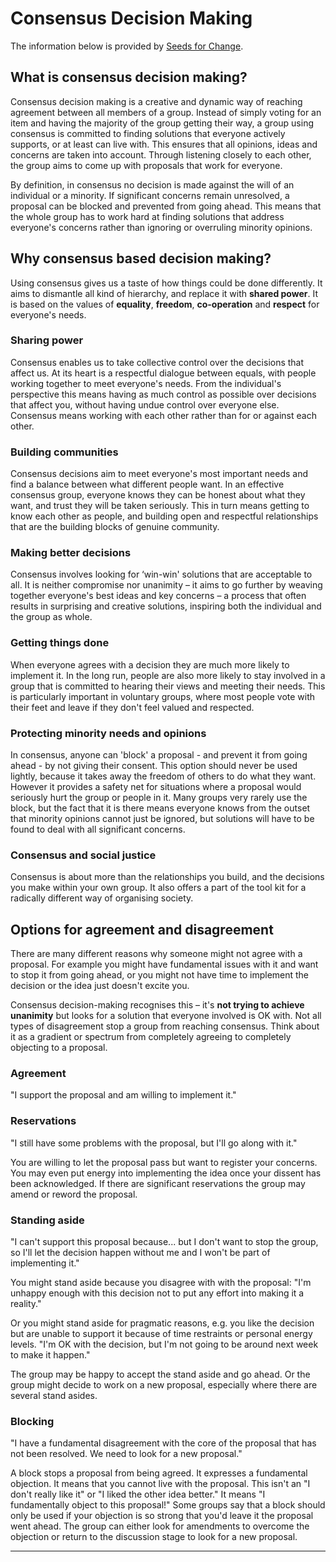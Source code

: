 # Consensus Decision Making 

The information below is provided by [Seeds for Change](https://www.seedsforchange.org.uk/consensus). 

## What is consensus decision making?

Consensus decision making is a creative and dynamic way of reaching agreement between all members of a group. Instead of simply voting for an item and having the majority of the group getting their way, a group using consensus is committed to finding solutions that everyone actively supports, or at least can live with. This ensures that all opinions, ideas and concerns are taken into account. Through listening closely to each other, the group aims to come up with proposals that work for everyone.

By definition, in consensus no decision is made against the will of an individual or a minority. If significant concerns remain unresolved, a proposal can be blocked and prevented from going ahead. This means that the whole group has to work hard at finding solutions that address everyone's concerns rather than ignoring or overruling minority opinions.


## Why consensus based decision making?

Using consensus gives us a taste of how things could be done differently. It aims to dismantle all kind of hierarchy, and replace it with **shared power**. It is based on the values of **equality**, **freedom**, **co-operation** and **respect** for everyone's needs.

### Sharing power

Consensus enables us to take collective control over the decisions that affect us. At its heart is a respectful dialogue between equals, with people working together to meet everyone's needs. From the individual's perspective this means having as much control as possible over decisions that affect you, without having undue control over everyone else. Consensus means working with each other rather than for or against each other.

### Building communities

Consensus decisions aim to meet everyone's most important needs and find a balance between what different people want. In an effective consensus group, everyone knows they can be honest about what they want, and trust they will be taken seriously. This in turn means getting to know each other as people, and building open and respectful relationships that are the building blocks of genuine community.

### Making better decisions

Consensus involves looking for ‘win-win' solutions that are acceptable to all. It is neither compromise nor unanimity – it aims to go further by weaving together everyone's best ideas and key concerns – a process that often results in surprising and creative solutions, inspiring both the individual and the group as whole.

### Getting things done

When everyone agrees with a decision they are much more likely to implement it. In the long run, people are also more likely to stay involved in a group that is committed to hearing their views and meeting their needs. This is particularly important in voluntary groups, where most people vote with their feet and leave if they don't feel valued and respected.

### Protecting minority needs and opinions

In consensus, anyone can 'block' a proposal - and prevent it from going ahead - by not giving their consent. This option should never be used lightly, because it takes away the freedom of others to do what they want. However it provides a safety net for situations where a proposal would seriously hurt the group or people in it. Many groups very rarely use the block, but the fact that it is there means everyone knows from the outset that minority opinions cannot just be ignored, but solutions will have to be found to deal with all significant concerns.

### Consensus and social justice

Consensus is about more than the relationships you build, and the decisions you make within your own group. It also offers a part of the tool kit for a radically different way of organising society.

## Options for agreement and disagreement

There are many different reasons why someone might not agree with a proposal. For example you might have fundamental issues with it and want to stop it from going ahead, or you might not have time to implement the decision or the idea just doesn't excite you.

Consensus decision-making recognises this – it's **not trying to achieve unanimity** but looks for a solution that everyone involved is OK with. Not all types of disagreement stop a group from reaching consensus. Think about it as a gradient or spectrum from completely agreeing to completely objecting to a proposal.

### Agreement

"I support the proposal and am willing to implement it."

### Reservations

"I still have some problems with the proposal, but I'll go along with it."

You are willing to let the proposal pass but want to register your concerns. You may even put energy into implementing the idea once your dissent has been acknowledged. If there are significant reservations the group may amend or reword the proposal.

### Standing aside

"I can't support this proposal because... but I don't want to stop the group, so I'll let the decision happen without me and I won't be part of implementing it."

You might stand aside because you disagree with with the proposal: "I'm unhappy enough with this decision not to put any effort into making it a reality."

Or you might stand aside for pragmatic reasons, e.g. you like the decision but are unable to support it because of time restraints or personal energy levels. "I'm OK with the decision, but I'm not going to be around next week to make it happen."

The group may be happy to accept the stand aside and go ahead. Or the group might decide to work on a new proposal, especially where there are several stand asides.

### Blocking

"I have a fundamental disagreement with the core of the proposal that has not been resolved. We need to look for a new proposal."

A block stops a proposal from being agreed. It expresses a fundamental objection. It means that you cannot live with the proposal. This isn't an "I don't really like it" or "I liked the other idea better." It means "I fundamentally object to this proposal!" Some groups say that a block should only be used if your objection is so strong that you'd leave it the proposal went ahead. The group can either look for amendments to overcome the objection or return to the discussion stage to look for a new proposal.

---
